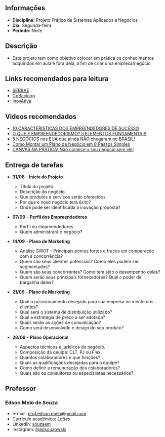 ## Informações
* **Disciplina:** Projeto Prático de Sistemas Aplicados a Negócios
* **Dia:** Segunda-feira
* **Período:** Noite

## Descrição
* Este projeto tem como objetivo colocar em prática os conhecimentos adquiridos em aula e fora dela, a fim de criar uma empresa/negócio

## Links recomendados para leitura
+ [SEBRAE](https://m.sebrae.com.br/sites/PortalSebrae/artigos/passo-a-passo-para-elaborar-o-plano-de-negocios-de-sua-empresa,d7296a2bd9ded410VgnVCM1000003b74010aRCRD)
+ [GoBacklog](https://gobacklog.com/blog/plano-de-negocios/)
+ [InovAtiva](https://www.inovativabrasil.com.br/como-criar-uma-startup/)

## Videos recomendados
+ [10 CARACTERÍSTICAS DOS EMPREENDEDORES DE SUCESSO](https://youtu.be/Jz3SNBtMcKE)
+ [O QUE É EMPREENDEDORISMO? 5 ELEMENTOS FUNDAMENTAIS](https://youtu.be/ryISEgXkCac)
+ [5 NEGÓCIOS nos EUA que ainda NÃO chegaram no BRASIL!](https://youtu.be/25w_d0d96Qc)
+ [Como Montar um Plano de Negócio em 8 Passos Simples](https://youtu.be/Vo58KINaPaA)
+ [CANVAS NA PRÁTICA! Não comece o seu negócio sem ele!](https://youtu.be/gTLMz8mz4nQ)

## Entrega de tarefas
+ **31/08** - **Início do Projeto**
	+ Título do projeto
	+ Descrição do negócio
	+ Que produtos e serviços serão oferecidos
	+ Por que o novo negócio terá êxito?
	+ Onde pode ser identificada a inovação proposta?

+ **07/09** - **Perfil dos Empreendedores**
	+ Perfil do empreendedores
	+ Quem administrará o negócio?

+ **14/09** - **Plano de Marketing**
	+ Análise SWOT - Principais pontos fortes e fracos em comparação com a concorrência?
	+ Quem são seus clientes potenciais? Como eles podem ser segmentados?
	+ Quem são seus concorrentes? Como tem sido o desempenho deles?
	+ Quem serão seus principais fornecedores? Qual o poder de barganha deles?

+ **21/09** - **Plano de Marketing**
	+ Qual o posicionamento desejado para sua empresa na mente dos clientes?
	+ Qual será o sistema de distribuição utilizado?
	+ Qual a estratégia de preço a ser adotada?
	+ Quais serão as ações de comunicação?
	+ Como será desenvolvido o design do seu produto?

+ **28/09** - **Plano Operacional**
	+ Aspectos técnicos e jurídicos do negócio.
	+ Composição da qeuipe: CLT, PJ ou Flex.
	+ Quantos colaboradores e que funções?
	+ Quais as qualificações desejadas para a equipe?
	+ Como definir a remuneração dos colaboradores?
	+ Quais são os consultores ou especialistas necessários?


## Professor

### Edson Melo de Souza
+ e-mail: [prof.edson.melo@gmail.com](mailto:prof.edson.melo@gmail.com)
+ Currículo acadêmico: [*Lattes*](http://lattes.cnpq.br/2641658716558510)
+ LinkedIn: [souzaem](https://www.linkedin.com/in/souzaem/)
+ Instagram: [@edsouzowski](https://www.instagram.com/edsouzowski/)